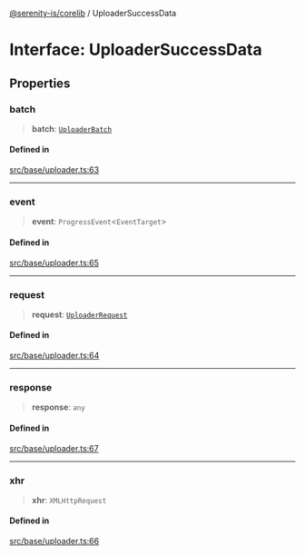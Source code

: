 [@serenity-is/corelib](../README.md) / UploaderSuccessData

# Interface: UploaderSuccessData

## Properties

### batch

> **batch**: [`UploaderBatch`](UploaderBatch.md)

#### Defined in

[src/base/uploader.ts:63](https://github.com/serenity-is/serenity/blob/master/packages/corelib/src/base/uploader.ts#L63)

***

### event

> **event**: `ProgressEvent`\<`EventTarget`\>

#### Defined in

[src/base/uploader.ts:65](https://github.com/serenity-is/serenity/blob/master/packages/corelib/src/base/uploader.ts#L65)

***

### request

> **request**: [`UploaderRequest`](UploaderRequest.md)

#### Defined in

[src/base/uploader.ts:64](https://github.com/serenity-is/serenity/blob/master/packages/corelib/src/base/uploader.ts#L64)

***

### response

> **response**: `any`

#### Defined in

[src/base/uploader.ts:67](https://github.com/serenity-is/serenity/blob/master/packages/corelib/src/base/uploader.ts#L67)

***

### xhr

> **xhr**: `XMLHttpRequest`

#### Defined in

[src/base/uploader.ts:66](https://github.com/serenity-is/serenity/blob/master/packages/corelib/src/base/uploader.ts#L66)
